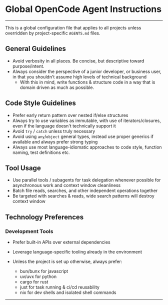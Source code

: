 # Global OpenCode Agent Instructions
---

This is a global configuration file that applies to all projects unless overridden by project-specific `AGENTS.md` files.

## General Guidelines

- Avoid verbosity in all places. Be concise, but descriptive toward purpose/intent.
- Always consider the perspective of a junior developer, or business user, in that you shouldn't assume high levels of technical background
    - With this in mind, write functions & structure code in a way that is domain driven as much as possible.

## Code Style Guidelines

- Prefer early return pattern over nested if/else structures
- Always try to use variables as immutable, with use of iterators/closures, even if the language doesn't technically support it
- Avoid `try` / `catch` unless truly necessary
- Avoid using `any`/`object` general types, instead use proper generics if available and always prefer strong typing
- Always use most language-idiomatic approaches to code style, function naming, test definitions etc.

## Tool Usage

- Use parallel tools / subagents for task delegation whenever possible for asynchronous work and context window cleanliness
- Batch file reads, searches, and other independent operations together
- Be targeted with searches & reads, wide search patterns will destroy context window

## Technology Preferences

### Development Tools
- Prefer built-in APIs over external dependencies
- Leverage language-specific tooling already in the environment

- Unless the project is set up otherwise, always prefer:
    - bun/bunx for javascript
    - uv/uvx for python
    - cargo for rust
    - just for task running & ci/cd reusability
    - nix for dev shells and isolated shell commands

---
